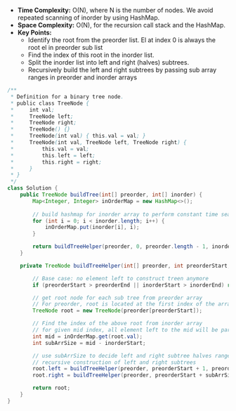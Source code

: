 - **Time Complexity:** O(N), where N is the number of nodes. We avoid repeated scanning of inorder by using HashMap.
- **Space Complexity:** O(N), for the recursion call stack and the HashMap.
- **Key Points:**
    - Identify the root from the preorder list. El at index 0 is always the root el in preorder sub list
    - Find the index of this root in the inorder list.
    - Split the inorder list into left and right (halves) subtrees.
    - Recursively build the left and right subtrees by passing sub array ranges in preorder and inorder arrays

```java
/**
 * Definition for a binary tree node.
 * public class TreeNode {
 *     int val;
 *     TreeNode left;
 *     TreeNode right;
 *     TreeNode() {}
 *     TreeNode(int val) { this.val = val; }
 *     TreeNode(int val, TreeNode left, TreeNode right) {
 *         this.val = val;
 *         this.left = left;
 *         this.right = right;
 *     }
 * }
 */
class Solution {
    public TreeNode buildTree(int[] preorder, int[] inorder) {
        Map<Integer, Integer> inOrderMap = new HashMap<>();
        
        // build hashmap for inorder array to perform constant time search of root node index
        for (int i = 0; i < inorder.length; i++) {
            inOrderMap.put(inorder[i], i);
        }

        return buildTreeHelper(preorder, 0, preorder.length - 1, inorder, 0, inorder.length - 1, inOrderMap);
    }

    private TreeNode buildTreeHelper(int[] preorder, int preorderStart, int preorderEnd, int[] inorder, int inorderStart, int inorderEnd, Map<Integer, Integer> inOrderMap) {

        // Base case: no element left to construct treen anymore
        if (preorderStart > preorderEnd || inorderStart > inorderEnd) return null;

        // get root node for each sub tree from preorder array
        // For preorder, root is located at the first index of the array (order: root, left, right)
        TreeNode root = new TreeNode(preorder[preorderStart]);

        // Find the index of the above root from inorder array
        // for given mid index, all element left to the mid will be part of left subtree and all elements right of the mid will be part of right subtree
        int mid = inOrderMap.get(root.val);
        int subArrSize = mid - inorderStart;

        // use subArrSize to decide left and right subtree halves range in preorder array
        // recursive construction of left and right subtrees
        root.left = buildTreeHelper(preorder, preorderStart + 1, preorderStart + subArrSize, inorder, inorderStart, mid - 1, inOrderMap);
        root.right = buildTreeHelper(preorder, preorderStart + subArrSize + 1, preorderEnd, inorder, mid + 1, inorderEnd, inOrderMap);

        return root;
    } 
}
```